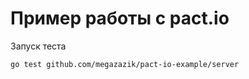 # Пример работы с pact.io

Запуск теста

```sh
go test github.com/megazazik/pact-io-example/server
```
